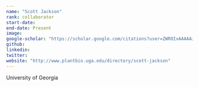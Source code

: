 ```yaml
---
name: "Scott Jackson"
rank: collaborator
start-date: 
end-date: Present
image: 
google-scholar: "https://scholar.google.com/citations?user=ZWROIxAAAAAJ&hl=en"
github: 
linkedin: 
twitter: 
website: "http://www.plantbio.uga.edu/directory/scott-jackson"
---
```


University of Georgia